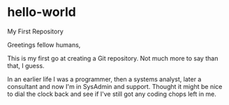 # hello-world
My First Repository

Greetings fellow humans,

This is my first go at creating a Git repository. Not much more to say than that, I guess.

In an earlier life I was a programmer, then a systems analyst, later a consultant and now I'm in SysAdmin and support. Thought it might be nice to dial the clock back and see if I've still got any coding chops left in me.
